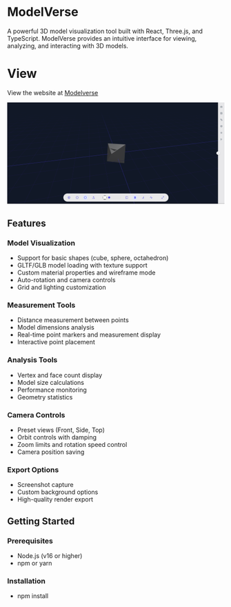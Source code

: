 # ModelVerse

A powerful 3D model visualization tool built with React, Three.js, and TypeScript. ModelVerse provides an intuitive interface for viewing, analyzing, and interacting with 3D models.

# View

View the website at [Modelverse](https://modelverse.netlify.app)



![ModelVerse Screenshot](Screenshot)

## Features

### Model Visualization
- Support for basic shapes (cube, sphere, octahedron)
- GLTF/GLB model loading with texture support
- Custom material properties and wireframe mode
- Auto-rotation and camera controls
- Grid and lighting customization

### Measurement Tools
- Distance measurement between points
- Model dimensions analysis
- Real-time point markers and measurement display
- Interactive point placement

### Analysis Tools
- Vertex and face count display
- Model size calculations
- Performance monitoring
- Geometry statistics

### Camera Controls
- Preset views (Front, Side, Top)
- Orbit controls with damping
- Zoom limits and rotation speed control
- Camera position saving

### Export Options
- Screenshot capture
- Custom background options
- High-quality render export

## Getting Started

### Prerequisites
- Node.js (v16 or higher)
- npm or yarn

### Installation 
- npm install
